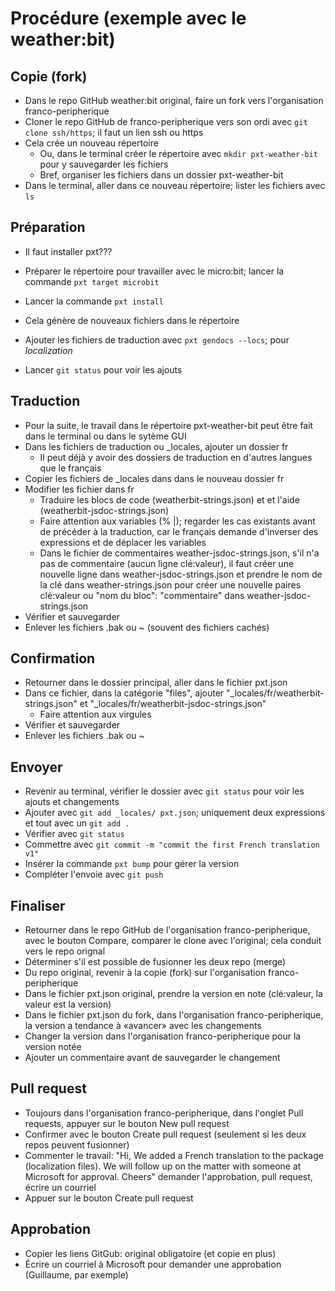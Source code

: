 # Procédure (exemple avec le weather:bit)

## Copie (fork)

- Dans le repo GitHub weather:bit original, faire un fork vers l'organisation franco-peripherique
- Cloner le repo GitHub de franco-peripherique vers son ordi avec `git clone ssh/https`; il faut un lien ssh ou https
- Cela crée un nouveau répertoire
    - Ou, dans le terminal créer le répertoire avec `mkdir pxt-weather-bit` pour y sauvegarder les fichiers
    - Bref, organiser les fichiers dans un dossier pxt-weather-bit
- Dans le terminal, aller dans ce nouveau répertoire; lister les fichiers avec `ls`

## Préparation

- Il faut installer pxt???

- Préparer le répertoire pour travailler avec le micro:bit; lancer la commande `pxt target microbit`
- Lancer la commande `pxt install`
- Cela génère de nouveaux fichiers dans le répertoire
- Ajouter les fichiers de traduction avec `pxt gendocs --locs`; pour *localization*
- Lancer `git status` pour voir les ajouts

## Traduction

- Pour la suite, le travail dans le répertoire pxt-weather-bit peut être fait dans le terminal ou dans le sytème GUI
- Dans les fichiers de traduction ou _locales, ajouter un dossier fr
    - Il peut déjà y avoir des dossiers de traduction en d'autres langues que le français
- Copier les fichiers de _locales dans dans le nouveau dossier fr
- Modifier les fichier dans fr
    - Traduire les blocs de code (weatherbit-strings.json) et et l'aide (weatherbit-jsdoc-strings.json)
    - Faire attention aux variables (% |); regarder les cas existants avant de précéder à la traduction, car le français demande d'inverser des expressions et de déplacer les variables
    - Dans le fichier de commentaires weather-jsdoc-strings.json, s'il n'a pas de commentaire (aucun ligne clé:valeur), il faut créer une nouvelle ligne dans weather-jsdoc-strings.json et prendre le nom de la clé dans weather-strings.json pour créer une nouvelle paires clé:valeur ou "nom du bloc": "commentaire" dans weather-jsdoc-strings.json
- Vérifier et sauvegarder
- Enlever les fichiers .bak ou ~ (souvent des fichiers cachés)

## Confirmation

- Retourner dans le dossier principal, aller dans le fichier pxt.json
- Dans ce fichier, dans la catégorie "files", ajouter "_locales/fr/weatherbit-strings.json" et "_locales/fr/weatherbit-jsdoc-strings.json"
    - Faire attention aux virgules
- Vérifier et sauvegarder
- Enlever les fichiers .bak ou ~

## Envoyer

- Revenir au terminal, vérifier le dossier avec `git status` pour voir les ajouts et changements
- Ajouter avec `git add _locales/ pxt.json`; uniquement deux expressions et tout avec un `git add .`
- Vérifier avec `git status`
- Commettre avec `git commit -m "commit the first French translation v1"`
- Insérer la commande `pxt bump` pour gérer la version
- Compléter l'envoie avec `git push`

## Finaliser

- Retourner dans le repo GitHub de l'organisation franco-peripherique, avec le bouton Compare, comparer le clone avec l'original; cela conduit vers le repo orignal
- Déterminer s'il est possible de fusionner les deux repo (merge)
- Du repo original, revenir à la copie (fork) sur l'organisation franco-peripherique
- Dans le fichier pxt.json original, prendre la version en note (clé:valeur, la valeur est la version)
- Dans le fichier pxt.json du fork, dans l'organisation franco-peripherique, la version a tendance à «avancer» avec les changements
- Changer la version dans l'organisation franco-peripherique pour la version notée
- Ajouter un commentaire avant de sauvegarder le changement

## Pull request

- Toujours dans l'organisation franco-peripherique, dans l'onglet Pull requests, appuyer sur le bouton New pull request
- Confirmer avec le bouton Create pull request (seulement si les deux repos peuvent fusionner)
- Commenter le travail: "Hi, We added a French translation to the package (localization files). We will follow up on the matter with someone at Microsoft for approval. Cheers"
demander l'approbation, pull request, écrire un courriel
- Appuer sur le bouton Create pull request

## Approbation

- Copier les liens GitGub: original obligatoire (et copie en plus)
- Écrire un courriel à Microsoft pour demander une approbation (Guillaume, par exemple)
